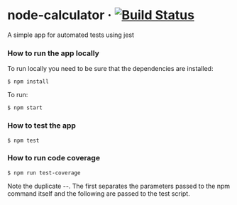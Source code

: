 # node-calculator &middot; [![Build Status](https://travis-ci.com/ameerthehacker/node-calculator.svg?branch=master)](https://travis-ci.com/ameerthehacker/node-calculator)
A simple app for automated tests using jest

### How to run the app locally
To run locally you need to be sure that the dependencies are installed:
```
$ npm install
```
To run:
```
$ npm start
```

### How to test the app

```
$ npm test
```


### How to run code coverage

```
$ npm run test-coverage
```
Note the duplicate --. 
The first separates the parameters passed to the npm command itself and the following are passed to the test script.
